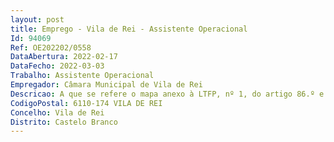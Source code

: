 ```yaml
--- 
layout: post
title: Emprego - Vila de Rei - Assistente Operacional
Id: 94069
Ref: OE202202/0558
DataAbertura: 2022-02-17
DataFecho: 2022-03-03
Trabalho: Assistente Operacional
Empregador: Câmara Municipal de Vila de Rei
Descricao: A que se refere o mapa anexo à LTFP, nº 1, do artigo 86.º e n.º 2 do artigo 88.º da Lei nº35 2014 de 20 6, na sua atual redação
CodigoPostal: 6110-174 VILA DE REI
Concelho: Vila de Rei
Distrito: Castelo Branco
--- 
```

